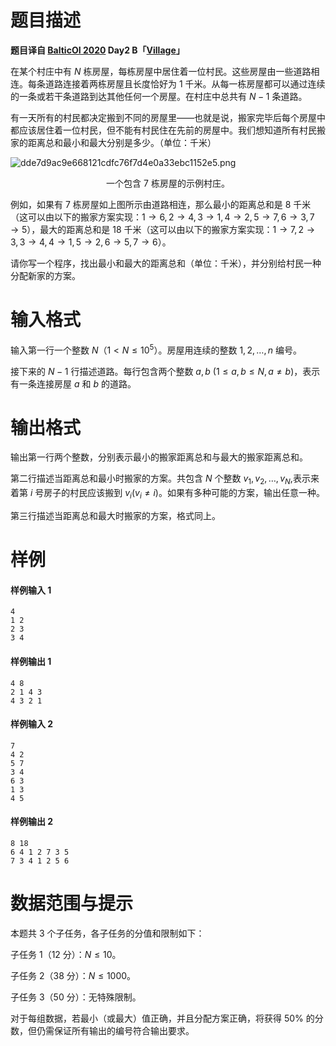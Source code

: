 
# 题目描述

**题目译自 [BalticOI 2020](http://www.boi2020.lv/tasks.html) Day2 B「[Village](http://www.boi2020.lv/data/tasks/en/day2/village.pdf)」**

<!-- **这道题目分成两个任务。在这个任务中你需要找到尽可能小的结果。在任务「村庄（最大值）」中，你需要找到尽可能大的结果。每个任务满分 $50$ 分。** -->

在某个村庄中有 $N$ 栋房屋，每栋房屋中居住着一位村民。这些房屋由一些道路相连。每条道路连接着两栋房屋且长度恰好为 $1$ 千米。从每一栋房屋都可以通过连续的一条或若干条道路到达其他任何一个房屋。在村庄中总共有 $N-1$ 条道路。

有一天所有的村民都决定搬到不同的房屋里——也就是说，搬家完毕后每个房屋中都应该居住着一位村民，但不能有村民住在先前的房屋中。我们想知道所有村民搬家的距离总和最小和最大分别是多少。（单位：千米）

![dde7d9ac9e668121cdfc76f7d4e0a33ebc1152e5.png](/source/loj/3336/img/aHR0cHM6Ly9sb2otaW1nLnVweXVuLm1lbmNpLm1lbXNldDAuY24vMjAyMC8wNy8yNi81ZjFkMzY4ODY5M2YxLnBuZw==.png)
<center>一个包含 7 栋房屋的示例村庄。</center>

例如，如果有 $7$ 栋房屋如上图所示由道路相连，那么最小的距离总和是 $8$ 千米（这可以由以下的搬家方案实现：$1\rightarrow 6,2\rightarrow 4,3\rightarrow 1,4\rightarrow 2,5\rightarrow 7,6\rightarrow 3,7\rightarrow 5$），最大的距离总和是 $18$ 千米（这可以由以下的搬家方案实现：$1\rightarrow 7,2\rightarrow 3,3\rightarrow 4,4\rightarrow 1,5\rightarrow 2,6\rightarrow 5,7\rightarrow 6$）。

请你写一个程序，找出最小和最大的距离总和（单位：千米），并分别给村民一种分配新家的方案。

# 输入格式

输入第一行一个整数 $N$（$1< N\le 10^5$）。房屋用连续的整数 $1,2,\dots,n$ 编号。

接下来的 $N-1$ 行描述道路。每行包含两个整数 $a,b\ (1\le a,b\le N,a\neq b)$，表示有一条连接房屋 $a$ 和 $b$ 的道路。

# 输出格式

输出第一行两个整数，分别表示最小的搬家距离总和与最大的搬家距离总和。

第二行描述当距离总和最小时搬家的方案。共包含 $N$ 个整数 $v_1,v_2,\dots,v_N$,表示来着第 $i$ 号房子的村民应该搬到 $v_i(v_i\neq i)$。如果有多种可能的方案，输出任意一种。

第三行描述当距离总和最大时搬家的方案，格式同上。

# 样例

#### 样例输入 1
```
4
1 2
2 3
3 4
``` 

#### 样例输出 1
```
4 8
2 1 4 3
4 3 2 1
```

#### 样例输入 2 
```
7
4 2
5 7
3 4
6 3
1 3
4 5
```   

#### 样例输出 2
```
8 18
6 4 1 2 7 3 5
7 3 4 1 2 5 6
```

# 数据范围与提示

本题共 $3$ 个子任务，各子任务的分值和限制如下：

子任务 $1$（$12$ 分）：$N\le 10$。

子任务 $2$（$38$ 分）：$N\le 1000$。

子任务 $3$（$50$ 分）：无特殊限制。

对于每组数据，若最小（或最大）值正确，并且分配方案正确，将获得 $50\%$ 的分数，但仍需保证所有输出的编号符合输出要求。

